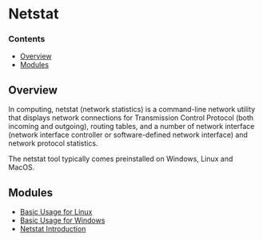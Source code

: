 # Netstat
<!--TOC_START-->
### Contents
- [Overview](#overview)
- [Modules](#modules)

<!--TOC_END-->
## Overview
In computing, netstat (network statistics) is a command-line network utility that displays network connections for Transmission Control Protocol (both incoming and outgoing), routing tables, and a number of network interface (network interface controller or software-defined network interface) and network protocol statistics.

The netstat tool typically comes preinstalled on Windows, Linux  and MacOS.
<!--MODULES_START-->
## Modules
- [Basic Usage for Linux](./modules/basic-usage-for-linux)
- [Basic Usage for Windows](./modules/basic-usage-for-windows)
- [Netstat Introduction](./modules/introduction)
<!--MODULES_END-->
